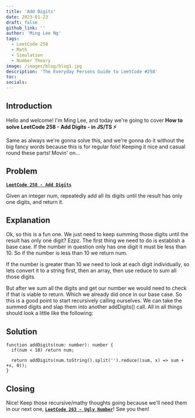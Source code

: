 ```yaml
---
title: 'Add Digits'
date: 2023-01-23
draft: false
github_link: ''
author: 'Ming Lee Ng'
tags:
  - LeetCode 258
  - Math
  - Simulation
  - Number Theory
image: /images/blog/blog1.jpg
description: 'The Everyday Persons Guide to LeetCode #258'
toc:
socials:
---
```


## Introduction

Hello and welcome! I'm Ming Lee, and today we're going to cover **How to solve LeetCode 258 - Add Digits - in JS/TS :zap:**

Same as always we're gonna solve this, and we're gonna do it without the big fancy words because this is for regular folx! Keeping it nice and casual
round these parts! Movin' on...

## Problem

<b><a href='https://leetcode.com/problems/add-digits/'>`LeetCode 258 - Add Digits`</a></b>

Given an integer num, repeatedly add all its digits until the result has only one digits, and return it.

## Explanation

Ok, so this is a fun one. We just need to keep summing those digits until the result has only one digit? Ezpz. The first thing we need to do is
establish a base case. If the number in question only has one digit it must be less than 10. So if the number is less than 10 we return num.

If the number is greater than 10 we need to look at each digit individually, so lets convert it to a string first, then an array, then use reduce to
sum all those digits.

But after we sum all the digits and get our number we would need to check if that is viable to return. Which we already did once in our base case. So
this is a good point to start recursively calling ourselves. We can take the summed digits and slap them into another addDigits() call. All in all
things should look a little like the following:

## Solution

```
function addDigits(num: number): number {
  if(num < 10) return num;

  return addDigits(num.toString().split('').reduce((sum, x) => sum + +x, 0));
}
```

## Closing

Nice! Keep those recursive/mathy thoughts going because we'll need them in our next one,
<a href='../uglynumber/'>**`LeetCode 263 - Ugly Number`**</a>! See you then!
